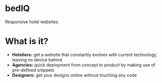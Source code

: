 # bedIQ

Responsive hotel websites

# What is it?

 * **Hoteliers:** get a website that constantly evolves with current technology, leaving no device behind
 * **Agencies:** quick deployment from concept to product by making use of pre-defined snippets
 * **Designers:** get your designs online without touching any code
